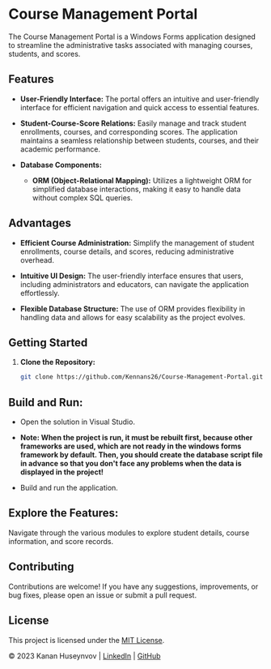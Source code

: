 # Course Management Portal

The Course Management Portal is a Windows Forms application designed to streamline the administrative tasks associated with managing courses, students, and scores.


## Features

- **User-Friendly Interface:** The portal offers an intuitive and user-friendly interface for efficient navigation and quick access to essential features.

- **Student-Course-Score Relations:** Easily manage and track student enrollments, courses, and corresponding scores. The application maintains a seamless relationship between students, courses, and their academic performance.

- **Database Components:**
  - **ORM (Object-Relational Mapping):** Utilizes a lightweight ORM for simplified database interactions, making it easy to handle data without complex SQL queries.


## Advantages

- **Efficient Course Administration:** Simplify the management of student enrollments, course details, and scores, reducing administrative overhead.

- **Intuitive UI Design:** The user-friendly interface ensures that users, including administrators and educators, can navigate the application effortlessly.

- **Flexible Database Structure:** The use of ORM provides flexibility in handling data and allows for easy scalability as the project evolves.


## Getting Started

1. **Clone the Repository:**
   ```bash
   git clone https://github.com/Kennans26/Course-Management-Portal.git

   
## Build and Run:

- Open the solution in Visual Studio.
  
- **Note: When the project is run, it must be rebuilt first, because other frameworks are used, which are not ready in the windows forms framework by default.
  Then, you should create the database script file in advance so that you don't face any problems when the data is displayed in the project!**
  
- Build and run the application.


## Explore the Features:

Navigate through the various modules to explore student details, course information, and score records.


## Contributing

Contributions are welcome! If you have any suggestions, improvements, or bug fixes, please open an issue or submit a pull request.


## License

This project is licensed under the [MIT License](https://github.com/Kennans26/Course-Management-Portal/blob/main/LICENSE).



© 2023 Kanan Huseynvov | [LinkedIn](https://www.linkedin.com/in/kennans26/) | [GitHub](https://github.com/Kennans26)
